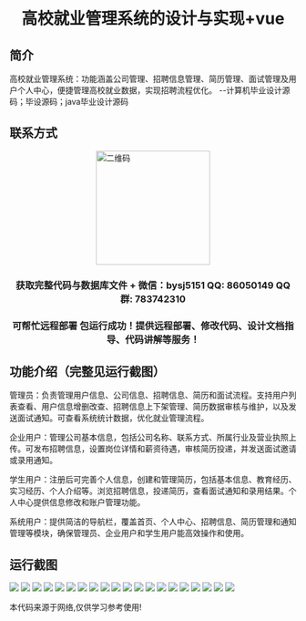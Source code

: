 <p><h1 align="center">高校就业管理系统的设计与实现+vue</h1></p>

## 简介
高校就业管理系统：功能涵盖公司管理、招聘信息管理、简历管理、面试管理及用户个人中心，便捷管理高校就业数据，实现招聘流程优化。    --计算机毕业设计源码；毕设源码；java毕业设计源码


## 联系方式
<img src="https://bs-1329754181.cos.ap-shanghai.myqcloud.com/wx.jpg" alt="二维码" style="display: block; margin: 0 auto;" width="200px">
<p><h3 align="center">获取完整代码与数据库文件 + 微信：bysj5151 QQ: 86050149 QQ群: 783742310</h3></p>
<p><h3 align="center">可帮忙远程部署 包运行成功！提供远程部署、修改代码、设计文档指导、代码讲解等服务！</h3></p>

## 功能介绍（完整见运行截图）
管理员：负责管理用户信息、公司信息、招聘信息、简历和面试流程。支持用户列表查看、用户信息增删改查、招聘信息上下架管理、简历数据审核与维护，以及发送面试通知。可查看系统统计数据，优化就业管理流程。

企业用户：管理公司基本信息，包括公司名称、联系方式、所属行业及营业执照上传。可发布招聘信息，设置岗位详情和薪资待遇，审核简历投递，并发送面试邀请或录用通知。

学生用户：注册后可完善个人信息，创建和管理简历，包括基本信息、教育经历、实习经历、个人介绍等。浏览招聘信息，投递简历，查看面试通知和录用结果。个人中心提供信息修改和账户管理功能。

系统用户：提供简洁的导航栏，覆盖首页、个人中心、招聘信息、简历管理和通知管理等模块，确保管理员、企业用户和学生用户能高效操作和使用。


## 运行截图
![](https://bs-1329754181.cos.ap-shanghai.myqcloud.com/ssm/UniversityEmploymentManagementSystem1/img/001.jpg)
![](https://bs-1329754181.cos.ap-shanghai.myqcloud.com/ssm/UniversityEmploymentManagementSystem1/img/002.jpg)
![](https://bs-1329754181.cos.ap-shanghai.myqcloud.com/ssm/UniversityEmploymentManagementSystem1/img/003.jpg)
![](https://bs-1329754181.cos.ap-shanghai.myqcloud.com/ssm/UniversityEmploymentManagementSystem1/img/004.jpg)
![](https://bs-1329754181.cos.ap-shanghai.myqcloud.com/ssm/UniversityEmploymentManagementSystem1/img/005.jpg)
![](https://bs-1329754181.cos.ap-shanghai.myqcloud.com/ssm/UniversityEmploymentManagementSystem1/img/006.jpg)
![](https://bs-1329754181.cos.ap-shanghai.myqcloud.com/ssm/UniversityEmploymentManagementSystem1/img/007.jpg)
![](https://bs-1329754181.cos.ap-shanghai.myqcloud.com/ssm/UniversityEmploymentManagementSystem1/img/008.jpg)
![](https://bs-1329754181.cos.ap-shanghai.myqcloud.com/ssm/UniversityEmploymentManagementSystem1/img/009.jpg)
![](https://bs-1329754181.cos.ap-shanghai.myqcloud.com/ssm/UniversityEmploymentManagementSystem1/img/010.jpg)
![](https://bs-1329754181.cos.ap-shanghai.myqcloud.com/ssm/UniversityEmploymentManagementSystem1/img/011.jpg)
![](https://bs-1329754181.cos.ap-shanghai.myqcloud.com/ssm/UniversityEmploymentManagementSystem1/img/012.jpg)
![](https://bs-1329754181.cos.ap-shanghai.myqcloud.com/ssm/UniversityEmploymentManagementSystem1/img/013.jpg)
![](https://bs-1329754181.cos.ap-shanghai.myqcloud.com/ssm/UniversityEmploymentManagementSystem1/img/014.jpg)
![](https://bs-1329754181.cos.ap-shanghai.myqcloud.com/ssm/UniversityEmploymentManagementSystem1/img/015.jpg)
![](https://bs-1329754181.cos.ap-shanghai.myqcloud.com/ssm/UniversityEmploymentManagementSystem1/img/016.jpg)
![](https://bs-1329754181.cos.ap-shanghai.myqcloud.com/ssm/UniversityEmploymentManagementSystem1/img/017.jpg)
![](https://bs-1329754181.cos.ap-shanghai.myqcloud.com/ssm/UniversityEmploymentManagementSystem1/img/018.jpg)
![](https://bs-1329754181.cos.ap-shanghai.myqcloud.com/ssm/UniversityEmploymentManagementSystem1/img/019.jpg)
![](https://bs-1329754181.cos.ap-shanghai.myqcloud.com/ssm/UniversityEmploymentManagementSystem1/img/020.jpg)

<p>本代码来源于网络,仅供学习参考使用!</p>
